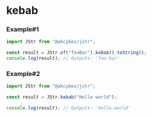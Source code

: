 # kebab

### Example#1

```javascript
import JStr from "@akcybex/jstr";

const result = JStr.of("fooBar").kebab().toString();
console.log(result); // Outputs: 'foo-bar'
```

### Example#2

```javascript
import JStr from "@akcybex/jstr";

const result = JStr.kebab("Hello world");

console.log(result); // Outputs: 'hello-world'
```

